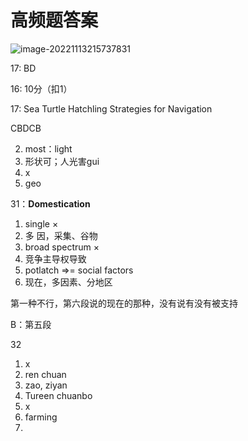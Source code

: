 # 高频题答案

![image-20221113215737831](https://xingqiu-tuchuang-1256524210.cos.ap-shanghai.myqcloud.com/3978/image-20221113215737831.png)

17: BD

16: 10分（扣1）



17: Sea Turtle Hatchling Strategies for Navigation

CBDCB

2. most：light
3. 形状可；人光害gui
4. x
5. geo



31：**Domestication**

1. single ×
2. 多 因，采集、谷物
3. broad spectrum ×
4. 竞争主导权导致
5. potlatch =>= social factors
6. 现在，多因素、分地区





第一种不行，第六段说的现在的那种，没有说有没有被支持

B：第五段



32

1. x
2. ren chuan
3. zao, ziyan
4. Tureen chuanbo
5. x
6. farming
7. 



